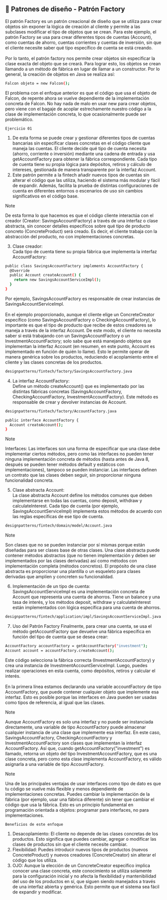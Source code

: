 ## :speech_balloon: Patrones de diseño - Patrón Factory

El patrón Factory es un patrón creacional de diseño que se utiliza para crear objetos sin exponer la lógica de creación al cliente y permite a las subclases modificar el tipo de objetos que se crean. Para este ejemplo, el patrón Factory se usa para crear diferentes tipos de cuentas (Account), como cuentas de ahorro, cuentas corrientes y cuentas de inversión, sin que el cliente necesite saber qué tipo específico de cuenta se está creando.
</br></br>
Por lo tanto, el patrón factory nos permite crear objetos sin especificar la clase exacta del objeto que se creará. Para lograr esto, los objetos se crean llamando a un método de fábrica en lugar de llamar a un constructor. Por lo general, la creación de objetos en Java se realiza así:
```sh
Falcon objeto = new Falcon();
```
El problema con el enfoque anterior es que el código que usa el objeto de Falcon, de repente ahora se vuelve dependiente de la implementación concreta de Falcon. No hay nada de malo en usar new para crear objetos, pero viene con el bagaje de acoplar estrechamente nuestro código a la clase de implementación concreta, lo que ocasionalmente puede ser problemático.

`Ejercicio 01`
1. De esta forma se puede crear y gestionar diferentes tipos de cuentas bancarias sin especificar clases concretas en el código cliente que maneja las cuentas. El cliente decide qué tipo de cuenta necesita (ahorro, corriente o inversión) mediante una cadena de entrada y usa getAccountFactory para obtener la fábrica correspondiente. Cada tipo de cuenta tiene su propia lógica para depósitos, retiros y cálculo de intereses, gestionada de manera transparente por la interfaz Account.
2. Este patrón permite a la fintech añadir nuevos tipos de cuentas sin alterar el código que las utiliza, haciendo el sistema más modular y fácil de expandir. Además, facilita la prueba de distintas configuraciones de cuenta en diferentes entornos o escenarios de uso sin cambios significativos en el código base.

> [!NOTE]
> De esta forma lo que hacemos es que el código cliente interactúa con el creador (Creator: SavingsAccountFactory) a través de una interfaz o clase abstracta, sin conocer detalles específicos sobre qué tipo de producto concreto (ConcreteProduct) será creado. Es decir, el cliente trabaja con la abstracción del producto, no con implementaciones concretas.

3. Clase creador: </br>
Cada tipo de cuenta tiene su propia fábrica que implementa la interfaz AccountFactory:
```sh
public class SavingsAccountFactory implements AccountFactory {
  @Override
  public Account createAccount() {
    return new SavingsAccountServiceImpl();
  }
}
```
Por ejemplo, SavingsAccountFactory es responsable de crear instancias de SavingsAccountServiceImpl.
</br></br>
En el ejemplo proporcionado, aunque el cliente elige un ConcreteCreator específico (como SavingsAccountFactory o CheckingAccountFactory), lo importante es que el tipo de producto que recibe de estos creadores se maneja a través de la interfaz Account. De este modo, el cliente no necesita saber si está trabajando con un SavingsAccountFactory o un InvestmentAccountFactory; solo sabe que está manejando objetos que implementan la interfaz Account (en resumen, en este punto, Account es implementado en función de quién lo llame). Esto le permite operar de manera genérica sobre los productos, reduciendo el acoplamiento entre el cliente y las clases concretas de los productos.

```sh
designpatterns/fintech/factory/SavingsAccountFactory.java
```

4. La interfaz AccountFactory: </br>
Define un método createAccount() que es implementado por las distintas fábricas concretas (SavingsAccountFactory, CheckingAccountFactory, InvestmentAccountFactory). Este método es responsable de crear y devolver instancias de Account.

```sh
designpatterns/fintech/factory/AccountFactory.java
```

```sh
public interface AccountFactory {
  Account createAccount();
}
```

> [!NOTE]
> Interfaces: Las interfaces son una forma de especificar que una clase debe implementar ciertos métodos, pero como las interfaces no pueden tener ninguna implementación concreta de métodos (hasta antes de Java 8, después se pueden tener métodos default y estáticos con implementaciones), tampoco se pueden instanciar. Las interfaces definen un contrato que las clases deben seguir, sin proporcionar ninguna funcionalidad concreta.

5. Clase abstracta Account: </br>
La clase abstracta Account define los métodos comunes que deben implementarse en todas las cuentas, como deposit, withdraw y calculateInterest. Cada tipo de cuenta (por ejemplo, SavingsAccountServiceImpl) implementa estos métodos de acuerdo con las reglas específicas de ese tipo de cuenta.

```sh
designpatterns/fintech/domain/model/Account.java
```

> [!NOTE]
> Son clases que no se pueden instanciar por sí mismas porque están diseñadas para ser clases base de otras clases. Una clase abstracta puede contener métodos abstractos (que no tienen implementación y deben ser implementados por las clases derivadas) así como métodos con implementación completa (métodos concretos). El propósito de una clase abstracta es proporcionar una plantilla o un esqueleto para clases derivadas que amplíen y concreten su funcionalidad.

6. Implementación de un tipo de cuenta: </br>
SavingsAccountServiceImpl es una implementación concreta de Account que representa una cuenta de ahorros. Tiene un balance y una tasa de interés, y los métodos deposit, withdraw y calculateInterest están implementados con lógica específica para una cuenta de ahorros.

```sh
designpatterns/fintech/application/impl/SavingsAccountServiceImpl.java
```

7. Uso del Patrón Factory
Finalmente, para crear una cuenta, se usa el método getAccountFactory que devuelve una fábrica específica en función del tipo de cuenta que se desea crear:
```sh
AccountFactory accountFactory = getAccountFactory("investment");
Account account = accountFactory.createAccount();
```
Este código selecciona la fábrica correcta (InvestmentAccountFactory) y crea una instancia de InvestmentAccountServiceImpl. Luego, puedes realizar operaciones en esta cuenta, como depósitos, retiros y calcular el interés.
</br></br>
En la primera línea estamos declarando una variable accountFactory de tipo AccountFactory, que puede contener cualquier objeto que implemente esa interfaz. Esto es posible porque las interfaces en Java pueden ser usadas como tipos de referencia, al igual que las clases.

> [!NOTE]
> Aunque AccountFactory es solo una interfaz y no puede ser instanciada directamente, una variable de tipo AccountFactory puede almacenar cualquier instancia de una clase que implemente esa interfaz. En este caso, SavingsAccountFactory, CheckingAccountFactory y InvestmentAccountFactory son clases que implementan la interfaz AccountFactory. Así que, cuando getAccountFactory("investment") es llamado, retorna un objeto del tipo InvestmentAccountFactory, que es una clase concreta, pero como esta clase implementa AccountFactory, es válido asignarla a una variable de tipo AccountFactory.

> [!NOTE]
> Una de las principales ventajas de usar interfaces como tipo de dato es que tu código se vuelve más flexible y menos dependiente de implementaciones concretas. Puedes cambiar la implementación de la fábrica (por ejemplo, usar una fábrica diferente) sin tener que cambiar el código que usa la fábrica. Esto es un principio fundamental en programación orientada a objetos: programar para interfaces, no para implementaciones.

`Beneficios de este enfoque`
1. Desacoplamiento: El cliente no depende de las clases concretas de los productos. Esto significa que puedes cambiar, agregar o modificar las clases de productos sin que el cliente necesite cambiar.
2. Flexibilidad: Puedes introducir nuevos tipos de productos (nuevos ConcreteProduct) y nuevos creadores (ConcreteCreator) sin alterar el código que los utiliza.
3. OJO: Aunque la elección de un ConcreteCreator específico implica conocer una clase concreta, este conocimiento se utiliza solamente para la configuración inicial y no afecta la flexibilidad y mantenibilidad del uso de los productos en sí, que siguen siendo manejados a través de una interfaz abierta y genérica. Esto permite que el sistema sea fácil de expandir y modificar.







